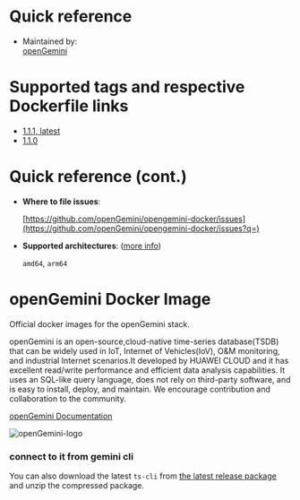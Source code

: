 # Quick reference

- Maintained by:  
  [openGemini](https://github.com/openGemini/opengemini-docker)

# Supported tags and respective Dockerfile links
- [1.1.1, latest](https://github.com/openGemini/opengemini-docker/blob/main/opengemini-cluster/1.1.1/Dockerfile)
- [1.1.0](https://github.com/openGemini/opengemini-docker/blob/main/opengemini-cluster/1.1.0/Dockerfile)

# Quick reference (cont.)

- **Where to file issues**: 
  
  [https://github.com/openGemini/opengemini-docker/issues](https://github.com/openGemini/opengemini-docker/issues?q=)
  
- **Supported architectures**: ([more info](https://github.com/docker-library/official-images#architectures-other-than-amd64))
  
  `amd64`, `arm64`

# openGemini Docker Image

Official docker images for the openGemini stack.

openGemini is an open-source,cloud-native time-series database(TSDB) that can be widely used in IoT, Internet of Vehicles(IoV), O&M monitoring, and industrial Internet scenarios.It developed by HUAWEI CLOUD and it has excellent read/write performance and efficient data analysis capabilities. It uses an SQL-like query language, does not rely on third-party software, and is easy to install, deploy, and maintain. We encourage contribution and collaboration to the community.

[openGemini Documentation](https://docs.opengemini.org/)

![openGemini-logo](https://user-images.githubusercontent.com/49023462/231386185-a18cd5dd-30ef-4d03-b86b-3119b16843a0.png)


### connect to it from gemini cli

You can also download the latest `ts-cli` from [the latest release package](https://github.com/openGemini/openGemini/releases) and unzip the compressed package.

